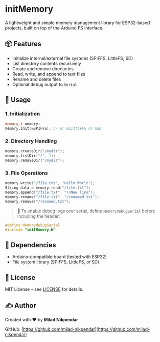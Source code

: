 # initMemory

A lightweight and simple memory management library for ESP32-based projects, built on top of the Arduino FS interface.

## 📦 Features

- Initialize internal/external file systems (SPIFFS, LittleFS, SD)
- List directory contents recursively
- Create and remove directories
- Read, write, and append to text files
- Rename and delete files
- Optional debug output to `Serial`

## 📁 Usage

### 1. Initialization

```cpp
memory_t memory;
memory.init(&SPIFFS); // or &LittleFS or &SD
```

### 2. Directory Handling

```cpp
memory.createDir("/mydir");
memory.listDir("/", 1);
memory.removeDir("/mydir");
```

### 3. File Operations

```cpp
memory.write("/file.txt", "Hello World");
String data = memory.read("/file.txt");
memory.append("/file.txt", "\nNew line");
memory.rename("/file.txt", "/renamed.txt");
memory.remove("/renamed.txt");
```

> 🔧 To enable debug logs over serial, define `MemorydebugSerial` before including the header:
```cpp
#define MemorydebugSerial
#include "initMemory.h"
```

## 🧰 Dependencies

- Arduino-compatible board (tested with ESP32)
- File system library (SPIFFS, LittleFS, or SD)

## 🧾 License

MIT License – see [LICENSE](LICENSE) for details.

## ✍️ Author

Created with ❤️ by **Milad Nikpendar**

GitHub: [https://github.com/milad-nikpendar](https://github.com/milad-nikpendar)
